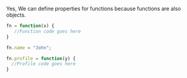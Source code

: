 
  Yes, We can define properties for functions because functions are also objects.

  ```javascript
  fn = function(x) {
     //Function code goes here
  }

  fn.name = "John";

  fn.profile = function(y) {
    //Profile code goes here
  }
  ```
